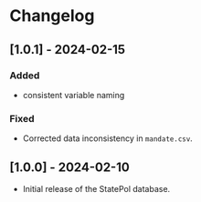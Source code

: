 # Changelog

## [1.0.1] - 2024-02-15
### Added
- consistent variable naming

### Fixed
- Corrected data inconsistency in `mandate.csv`.

## [1.0.0] - 2024-02-10
- Initial release of the StatePol database.
